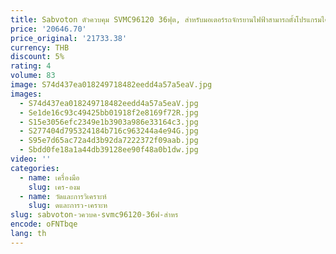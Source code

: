```yaml
---
title: Sabvoton ตัวควบคุม SVMC96120 36ฟุต, สำหรับมอเตอร์รถจักรยานไฟฟ้าสามารถตั้งโปรแกรมได้ชนิดของคลื่นไซน์
price: '20646.70'
price_original: '21733.38'
currency: THB
discount: 5%
rating: 4
volume: 83
image: S74d437ea018249718482eedd4a57a5eaV.jpg
images:
  - S74d437ea018249718482eedd4a57a5eaV.jpg
  - Se1de16c93c49425bb01918f2e8169f72R.jpg
  - S15e3056efc2349e1b3903a986e33164c3.jpg
  - S277404d795324184b716c963244a4e94G.jpg
  - S95e7d65ac72a4d3b92da7222372f09aab.jpg
  - Sbdd0fe18a1a44db39128ee90f48a0b1dw.jpg
video: ''
categories:
  - name: เครื่องมือ
    slug: เคร-องม
  - name: วัดและการวิเคราะห์
    slug: ดและการว-เคราะห
slug: sabvoton-วควบค-svmc96120-36ฟ-สำหร
encode: oFNTbqe
lang: th
---
```

  